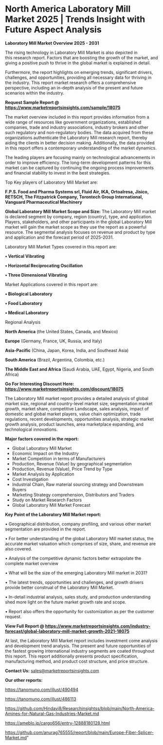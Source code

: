 # North America Laboratory Mill Market 2025 | Trends Insight with Future Aspect Analysis

<Strong> Laboratory Mill Market Overview 2025 - 2031</strong>

The rising technology in Laboratory Mill Market is also depicted in this research report. Factors that are boosting the growth of the market, and giving a positive push to thrive in the global market is explained in detail.

Furthermore, the report highlights on emerging trends, significant drivers, challenges, and opportunities, providing all necessary data for thriving in the industry. This report market research offers a comprehensive perspective, including an in-depth analysis of the present and future scenarios within the industry.

<strong>Request Sample Report @ <a href=https://www.marketreportsinsights.com/sample/18075>https://www.marketreportsinsights.com/sample/18075</a></strong>

The market overview included in this report provides information from a wide range of resources like government organizations, established companies, trade and industry associations, industry brokers and other such regulatory and non-regulatory bodies. The data acquired from these organizations authenticate the Laboratory Mill research report, thereby aiding the clients in better decision making. Additionally, the data provided in this report offers a contemporary understanding of the market dynamics.

The leading players are focusing mainly on technological advancements in order to improve efficiency. The long-term development patterns for this market can be captured by continuing the ongoing process improvements and financial stability to invest in the best strategies.

Top Key players of Laboratory Mill Market are:

<strong>F.P.S. Food and Pharma Systems srl, Fluid Air, IKA, Ortoalresa, Jisico, RETSCH, The Fitzpatrick Company, Torontech Group International, Vanguard Pharmaceutical Machinery</strong>

<strong><b>Global Laboratory Mill Market Scope and Size:</b></strong>
The Laboratory Mill market is declared segment by company, region (country), type, and application. Players, stakeholders, and other participants in the global Laboratory Mill market will gain the market scope as they use the report as a powerful resource. The segmental analysis focuses on revenue and product by type and application and the forecast period of 2025-2031.

Laboratory Mill Market Types covered in this report are:

<strong>• Vertical Vibrating

• Horizontal Reciprocating Oscillation

• Three Dimensional Vibrating</strong>

Market Applications covered in this report are:

<strong>• Biological Laboratory

• Food Laboratory

• Medical Laboratory</strong> 

Regional Analysis

<strong>North America</strong> (the United States, Canada, and Mexico)

<strong>Europe</strong> (Germany, France, UK, Russia, and Italy)

<strong>Asia-Pacific</strong> (China, Japan, Korea, India, and Southeast Asia)

<strong>South America</strong> (Brazil, Argentina, Colombia, etc.)

<strong>The Middle East and Africa</strong> (Saudi Arabia, UAE, Egypt, Nigeria, and South Africa)

<strong>Go For Interesting Discount Here: <a href=https://www.marketreportsinsights.com/discount/18075>https://www.marketreportsinsights.com/discount/18075</a></strong>

The Laboratory Mill market report provides a detailed analysis of global market size, regional and country-level market size, segmentation market growth, market share, competitive Landscape, sales analysis, impact of domestic and global market players, value chain optimization, trade regulations, recent developments, opportunities analysis, strategic market growth analysis, product launches, area marketplace expanding, and technological innovations.

<strong><b>Major factors covered in the report:</b></strong>
<ul>
  <li>Global Laboratory Mill Market </li>
  <li>Economic Impact on the Industry</li>
  <li>Market Competition in terms of Manufacturers</li>
  <li>Production, Revenue (Value) by geographical segmentation</li>
  <li>Production, Revenue (Value), Price Trend by Type</li>
  <li>Market Analysis by Application</li>
  <li>Cost Investigation</li>
  <li>Industrial Chain, Raw material sourcing strategy and Downstream Buyers</li>
  <li>Marketing Strategy comprehension, Distributors and Traders</li>
  <li>Study on Market Research Factors</li>
  <li>Global Laboratory Mill Market Forecast</li>
</ul>

<strong><b>Key Point of the Laboratory Mill Market report:</b></strong>

• Geographical distribution, company profiling, and various other market segmentation are provided in the report.

• For better understanding of the global Laboratory Mill market status, the accurate market valuation which comprises of size, share, and revenue are also covered.

• Analysis of the competitive dynamic factors better extrapolate the complete market overview

• What will be the size of the emerging Laboratory Mill market in 2031?

• The latest trends, opportunities and challenges, and growth drivers provide better construal of the Laboratory Mill Market.

• In-detail industrial analysis, sales study, and production understanding shed more light on the future market growth rate and scope.

• Report also offers the opportunity for customization as per the customer request.

<strong><b>View Full Report @ <a href=https://www.marketreportsinsights.com/industry-forecast/global-laboratory-mill-market-growth-2021-18075>https://www.marketreportsinsights.com/industry-forecast/global-laboratory-mill-market-growth-2021-18075</a></b></strong>


At last, the Laboratory Mill Market report includes investment come analysis and development trend analysis. The present and future opportunities of the fastest growing international industry segments are coated throughout this report. This report additionally presents product specification, manufacturing method, and product cost structure, and price structure.

<strong>Contact Us:</strong>
sales@marketreportsinsights.com

<strong>Our other reports:</strong>

<a href=https://tanomuno.com/illust/490494>https://tanomuno.com/illust/490494</a>

<a href=https://tanomuno.com/illust/486113>https://tanomuno.com/illust/486113</a>

<a href=https://github.com/Hindavi8/Researchinsightss/blob/main/North-America-Amines-for-Natural-Gas-Industries-Market.md>https://github.com/Hindavi8/Researchinsightss/blob/main/North-America-Amines-for-Natural-Gas-Industries-Market.md</a>

<a href=https://ameblo.jp/cargo656/entry-12888180128.html>https://ameblo.jp/cargo656/entry-12888180128.html</a>

<a href=https://github.com/anurag765555/report/blob/main/Europe-Fiber-Splicer-Market.md>https://github.com/anurag765555/report/blob/main/Europe-Fiber-Splicer-Market.md</a>"
